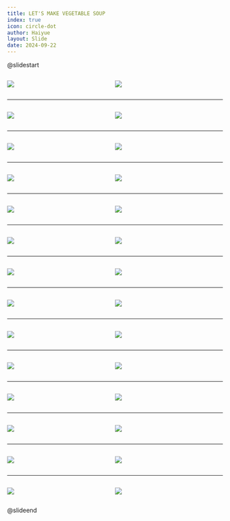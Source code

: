 ```yaml
---
title: LET'S MAKE VEGETABLE SOUP
index: true
icon: circle-dot
author: Haiyue
layout: Slide
date: 2024-09-22
---
```

 
@slidestart

<div style="display:flex">
<div style="flex:1">

![](https://raw.githubusercontent.com/yclord/reading/refs/heads/master/english/Level-S/LET'S%20MAKE%20VEGETABLE%20SOUP/001.webp)
</div>
<div style="flex:1">

![](https://raw.githubusercontent.com/yclord/reading/refs/heads/master/english/Level-S/LET'S%20MAKE%20VEGETABLE%20SOUP/002.webp)
</div>
</div>

---

<div style="display:flex">
<div style="flex:1">

![](https://raw.githubusercontent.com/yclord/reading/refs/heads/master/english/Level-S/LET'S%20MAKE%20VEGETABLE%20SOUP/003.webp)
</div>
<div style="flex:1">

![](https://raw.githubusercontent.com/yclord/reading/refs/heads/master/english/Level-S/LET'S%20MAKE%20VEGETABLE%20SOUP/004.webp)
</div>
</div>

---

<div style="display:flex">
<div style="flex:1">

![](https://raw.githubusercontent.com/yclord/reading/refs/heads/master/english/Level-S/LET'S%20MAKE%20VEGETABLE%20SOUP/005.webp)
</div>
<div style="flex:1">

![](https://raw.githubusercontent.com/yclord/reading/refs/heads/master/english/Level-S/LET'S%20MAKE%20VEGETABLE%20SOUP/006.webp)
</div>
</div>

---

<div style="display:flex">
<div style="flex:1">

![](https://raw.githubusercontent.com/yclord/reading/refs/heads/master/english/Level-S/LET'S%20MAKE%20VEGETABLE%20SOUP/007.webp)
</div>
<div style="flex:1">

![](https://raw.githubusercontent.com/yclord/reading/refs/heads/master/english/Level-S/LET'S%20MAKE%20VEGETABLE%20SOUP/008.webp)
</div>
</div>

---

<div style="display:flex">
<div style="flex:1">

![](https://raw.githubusercontent.com/yclord/reading/refs/heads/master/english/Level-S/LET'S%20MAKE%20VEGETABLE%20SOUP/009.webp)
</div>
<div style="flex:1">

![](https://raw.githubusercontent.com/yclord/reading/refs/heads/master/english/Level-S/LET'S%20MAKE%20VEGETABLE%20SOUP/010.webp)
</div>
</div>

---

<div style="display:flex">
<div style="flex:1">

![](https://raw.githubusercontent.com/yclord/reading/refs/heads/master/english/Level-S/LET'S%20MAKE%20VEGETABLE%20SOUP/011.webp)
</div>
<div style="flex:1">

![](https://raw.githubusercontent.com/yclord/reading/refs/heads/master/english/Level-S/LET'S%20MAKE%20VEGETABLE%20SOUP/012.webp)
</div>
</div>

---

<div style="display:flex">
<div style="flex:1">

![](https://raw.githubusercontent.com/yclord/reading/refs/heads/master/english/Level-S/LET'S%20MAKE%20VEGETABLE%20SOUP/013.webp)
</div>
<div style="flex:1">

![](https://raw.githubusercontent.com/yclord/reading/refs/heads/master/english/Level-S/LET'S%20MAKE%20VEGETABLE%20SOUP/014.webp)
</div>
</div>

---

<div style="display:flex">
<div style="flex:1">

![](https://raw.githubusercontent.com/yclord/reading/refs/heads/master/english/Level-S/LET'S%20MAKE%20VEGETABLE%20SOUP/015.webp)
</div>
<div style="flex:1">

![](https://raw.githubusercontent.com/yclord/reading/refs/heads/master/english/Level-S/LET'S%20MAKE%20VEGETABLE%20SOUP/016.webp)
</div>
</div>

---

<div style="display:flex">
<div style="flex:1">

![](https://raw.githubusercontent.com/yclord/reading/refs/heads/master/english/Level-S/LET'S%20MAKE%20VEGETABLE%20SOUP/017.webp)
</div>
<div style="flex:1">

![](https://raw.githubusercontent.com/yclord/reading/refs/heads/master/english/Level-S/LET'S%20MAKE%20VEGETABLE%20SOUP/018.webp)
</div>
</div>

---

<div style="display:flex">
<div style="flex:1">

![](https://raw.githubusercontent.com/yclord/reading/refs/heads/master/english/Level-S/LET'S%20MAKE%20VEGETABLE%20SOUP/019.webp)
</div>
<div style="flex:1">

![](https://raw.githubusercontent.com/yclord/reading/refs/heads/master/english/Level-S/LET'S%20MAKE%20VEGETABLE%20SOUP/020.webp)
</div>
</div>

---

<div style="display:flex">
<div style="flex:1">

![](https://raw.githubusercontent.com/yclord/reading/refs/heads/master/english/Level-S/LET'S%20MAKE%20VEGETABLE%20SOUP/021.webp)
</div>
<div style="flex:1">

![](https://raw.githubusercontent.com/yclord/reading/refs/heads/master/english/Level-S/LET'S%20MAKE%20VEGETABLE%20SOUP/022.webp)
</div>
</div>

---

<div style="display:flex">
<div style="flex:1">

![](https://raw.githubusercontent.com/yclord/reading/refs/heads/master/english/Level-S/LET'S%20MAKE%20VEGETABLE%20SOUP/023.webp)
</div>
<div style="flex:1">

![](https://raw.githubusercontent.com/yclord/reading/refs/heads/master/english/Level-S/LET'S%20MAKE%20VEGETABLE%20SOUP/024.webp)
</div>
</div>

---

<div style="display:flex">
<div style="flex:1">

![](https://raw.githubusercontent.com/yclord/reading/refs/heads/master/english/Level-S/LET'S%20MAKE%20VEGETABLE%20SOUP/025.webp)
</div>
<div style="flex:1">

![](https://raw.githubusercontent.com/yclord/reading/refs/heads/master/english/Level-S/LET'S%20MAKE%20VEGETABLE%20SOUP/026.webp)
</div>
</div>

---

<div style="display:flex">
<div style="flex:1">

![](https://raw.githubusercontent.com/yclord/reading/refs/heads/master/english/Level-S/LET'S%20MAKE%20VEGETABLE%20SOUP/027.webp)
</div>
<div style="flex:1">

![](https://raw.githubusercontent.com/yclord/reading/refs/heads/master/english/Level-S/LET'S%20MAKE%20VEGETABLE%20SOUP/028.webp)
</div>
</div>

@slideend